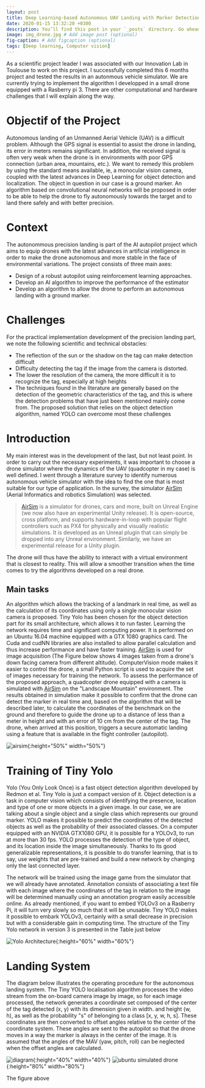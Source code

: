 ```yaml
---
layout: post
title: Deep Learning-based Autonomous UAV Landing with Marker Detection
date: 2020-01-15 13:32:20 +0300
description: You’ll find this post in your `_posts` directory. Go ahead and edit it and re-build the site to see your changes. # Add post description (optional)
image: img_drone.jpg # Add image post (optional)
fig-caption: # Add figcaption (optional)
tags: [Deep learning, Computer vision]
---
```


As a scientific project leader I was associated with our Innovation Lab in Toulouse to work on this project. I successfully completed this 6 months project and tested the results in an autonmous vehicle simulator. We are currently trying to implement the algorithm I developped in a small drone equipped with a Rasberry pi 3. There are other computational and hardware challenges that I will explain along the way. 

# Objectif of the Project
Autonomous landing of an Unmanned Aerial Vehicle (UAV) is a difficult problem. Although the GPS signal is essential to assist the drone in landing, its error in meters remains significant. In addition, the received signal is often very weak when the drone is in environments with poor GPS connection (urban area, mountains, etc.). We want to remedy this problem by using the standard means available, ie, a monocular vision camera, coupled with the latest advances in Deep Learning for object detection and localization. The object in question in our case is a ground marker. An algorithm based on convolutional neural networks will be proposed in order to be able to help the drone to fly autonomously towards the target and to land there safely and with better precision.


# Context
The autonommous precision landing is part of the AI ​​autopilot project which aims to equip drones with the latest advances in artificial intelligence in order to make the drone autonomous and more stable in the face of environmental variations. The project consists of three main axes: 
* Design of a robust autopilot using reinforcement learning approaches. 
* Develop an AI algorithm to improve the performance of the estimator 
* Develop an algorithm to allow the drone to perform an autonomous landing with a ground marker. 

# Challenges
For the practical implementation development of the precision landing part, we note the following scientific and technical obstacles:
* The reflection of the sun or the shadow on the tag can make detection difficult
* Difficulty detecting the tag if the image from the camera is distorted.
* The lower the resolution of the camera, the more difficult it is to recognize the tag, especially at high heights
* The techniques found in the literature are generally based on the detection of the geometric characteristics of the tag, and this is where the detection problems that have just been mentioned mainly come from.
The proposed solution that relies on the object detection algorithm, named YOLO can overcome most these challenges 

# Introduction
My main interest was in the development of the last, but not least point. In order to carry out the necessary experiments, it was important to choose a drone simulator where the dynamics of the UAV (quadcopter in my case) is well defined. I went through a literature survey to identify numerous autonomous vehicle simulator with the idea to find the one that is most suitable for our type of application. In the survey, the simulator [AirSim][AirSim] (Aerial Informatics and robotics Simulation) was selected. 
>[AirSim][AirSim] is a simulator for drones, cars and more, built on Unreal Engine (we now also have an experimental Unity release). It is open-source, cross platform, and supports hardware-in-loop with popular flight controllers such as PX4 for physically and visually realistic simulations. It is developed as an Unreal plugin that can simply be dropped into any Unreal environment. Similarly, we have an experimental release for a Unity plugin. 

The drone will thus have the ability to interact with a virtual environment that is closest to reality. This will allow a smoother transition when the time comes to try the algorithms developed on a real drone.

## Main tasks
An algorithm which allows the tracking of a landmark in real time, as well as the calculation of its coordinates using only a single monocular vision camera is proposed. Tiny Yolo has been chosen for the object detection part for its small architecture, which allows it to run faster. Learning the network requires time and significant computing power. It is performed on an Ubuntu 16.04 machine equipped with a GTX 1080 graphics card. The Cuda and cudNN libraries are also installed to allow parallel calculation and thus increase performance and have faster training. [AirSim][AirSim] is used for image acquisition (The Figure below shows 4 images taken from a drone's down facing camera from different altitude). ComputerVision mode makes it easier to control the drone, a small Python script is used to acquire the set of images necessary for training the network. To assess the performance of the proposed approach, a quadcopter drone equipped with a camera is simulated with [AirSim][AirSim] on the "Landscape Mountain" environment. The results obtained in simulation make it possible to confirm that the drone can detect the marker in real time and, based on the algorithm that will be described later, to calculate the coordinates of the benchmark on the ground and therefore to guide the drone up to a distance of less than a meter in height and with an error of 10 cm from the center of the tag. The drone, when arrived at this position, triggers a secure automatic landing using a feature that is available in the flight controller (autopilot).

![airsim]({{site.baseurl}}/images/AirSim_01.jpg){:height="50%" width="50%"}

# Training of Tiny Yolo
Yolo (You Only Look Once) is a fast object detection algorithm developed by Redmon et al. Tiny Yolo is just a compact version of it. Object detection is a task in computer vision which consists of identifying the presence, location and type of one or more objects in a given image. In our case, we are talking about a single object and a single class which represents our ground marker. YOLO makes it possible to predict the coordinates of the detected objects as well as the probability of their associated classes. On a computer equipped with an NVIDIA GTX1080 GPU, it is possible for a YOLOv3, to run at more than 30 fps. YOLO processes the detection of the type of object, and its location inside the image simultaneously. Thanks to its good generalizable representations, it is possible to do transfer learning, that is to say, use weights that are pre-trained and build a new network by changing only the last connected layer.

The network will be trained using the image game from the simulator that we will already have annotated. Annotation consists of associating a text file with each image where the coordinates of the tag in relation to the image will be determined manually using an annotation program easily accessible online. As already mentioned, if you want to embed YOLOv3 on a Rasberry Pi, it will turn very slowly so much that it will be unusable. Tiny YOLO makes it possible to embark YOLOv3, certainly with a small decrease in precision but with a considerable gain in computing time. The structure of the Tiny Yolo network in version 3 is presented in the Table just below

![Yolo Architecture]({{site.baseurl}}/images/yolo_architecture.png){:height="60%" width="60%"}

# Landing System 
The diagram below illustrates the operating procedure for the autonomous landing system. The Tiny YOLO localisation algorithm processes the video stream from the on-board camera image by image, so for each image processed, the network generates a coordinate set composed of the center of the tag detected  (x, y) with its dimension given in width. and height (w, h), as well as the probability "s" of belonging to a class [x, y, w, h, s]. These coordinates are then converted to offset angles relative to the center of the coordinate system. These angles are sent to the autopilot so that the drone moves in a way  the marker is always in the center of the image. It is assumed that the angles of the MAV (yaw, pitch, roll) can be neglected when the offset angles are calculated. 

![diagram]({{site.baseurl}}/images/diagram.png){:height="40%" width="40%"}
![ubuntu simulated drone]({{site.baseurl}}/images/sim_drone.jpg){:height="80%" width="80%"}  

The figure above

[AirSim]: https://github.com/microsoft/AirSim